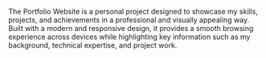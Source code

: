 The Portfolio Website is a personal project designed to showcase my skills, projects, and achievements in a professional and visually appealing way. Built with a modern and responsive design, it provides a smooth browsing experience across devices while highlighting key information such as my background, technical expertise, and project work.
